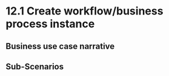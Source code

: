 # 12.1 Create workflow/business process instance

## Business use case narrative




## Sub-Scenarios
